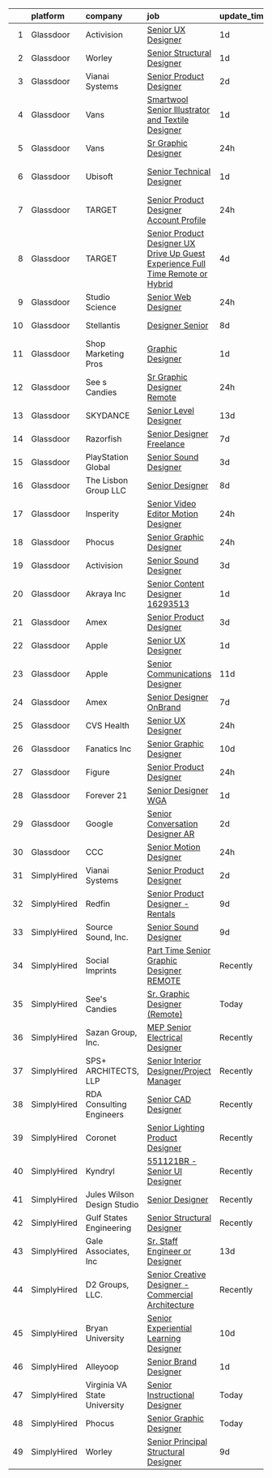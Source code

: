

|    | platform    | company                      | job                                                                                                                                                                                                                                                                                                                                                                                                                                                                                                                                                                                                                                                                                                                                                                                                                                                                                                          | update_time   | location            |
|---:|:------------|:-----------------------------|:-------------------------------------------------------------------------------------------------------------------------------------------------------------------------------------------------------------------------------------------------------------------------------------------------------------------------------------------------------------------------------------------------------------------------------------------------------------------------------------------------------------------------------------------------------------------------------------------------------------------------------------------------------------------------------------------------------------------------------------------------------------------------------------------------------------------------------------------------------------------------------------------------------------|:--------------|:--------------------|
|  1 | Glassdoor   | Activision                   | [Senior UX Designer](https://www.glassdoor.com/partner/jobListing.htm?pos=124&ao=1136043&s=58&guid=00000182fd0e1f5ebf7e495fc2abba47&src=GD_JOB_AD&t=SR&vt=w&cs=1_1ae1c5b4&cb=1662102937780&jobListingId=1008107354557&jrtk=3-0-1gbugs7s2ihnl801-1gbugs7skii0t800-c803f18888c259d5-)                                                                                                                                                                                                                                                                                                                                                                                                                                                                                                                                                                                                                          | 1d            | Austin, TX          |
|  2 | Glassdoor   | Worley                       | [Senior Structural Designer](https://www.glassdoor.com/partner/jobListing.htm?pos=110&ao=1136043&s=58&guid=00000182fd0e1f5ebf7e495fc2abba47&src=GD_JOB_AD&t=SR&vt=w&cs=1_acdbf4b3&cb=1662102937779&jobListingId=1008107318095&jrtk=3-0-1gbugs7s2ihnl801-1gbugs7skii0t800-bf0f7b0e5c1fded9-)                                                                                                                                                                                                                                                                                                                                                                                                                                                                                                                                                                                                                  | 1d            | Concord, CA         |
|  3 | Glassdoor   | Vianai Systems               | [Senior Product Designer](https://www.glassdoor.com/partner/jobListing.htm?pos=116&ao=1136043&s=58&guid=00000182fd0e1f5ebf7e495fc2abba47&src=GD_JOB_AD&t=SR&vt=w&ea=1&cs=1_aaead4b8&cb=1662102937779&jobListingId=1008104221832&jrtk=3-0-1gbugs7s2ihnl801-1gbugs7skii0t800-51b13e17ad5f8ddb-)                                                                                                                                                                                                                                                                                                                                                                                                                                                                                                                                                                                                                | 2d            | Remote              |
|  4 | Glassdoor   | Vans                         | [Smartwool  Senior Illustrator and Textile Designer](https://www.glassdoor.com/partner/jobListing.htm?pos=119&ao=1136043&s=58&guid=00000182fd0e1f5ebf7e495fc2abba47&src=GD_JOB_AD&t=SR&vt=w&cs=1_39fee34b&cb=1662102937780&jobListingId=1008105914708&jrtk=3-0-1gbugs7s2ihnl801-1gbugs7skii0t800-f4f57f6c0fafb51a-)                                                                                                                                                                                                                                                                                                                                                                                                                                                                                                                                                                                          | 1d            | Denver, CO          |
|  5 | Glassdoor   | Vans                         | [Sr  Graphic Designer](https://www.glassdoor.com/partner/jobListing.htm?pos=106&ao=1136043&s=58&guid=00000182fd0e1f5ebf7e495fc2abba47&src=GD_JOB_AD&t=SR&vt=w&ea=1&cs=1_0810df4d&cb=1662102937778&jobListingId=1008110714645&jrtk=3-0-1gbugs7s2ihnl801-1gbugs7skii0t800-187dafb01af30ff3-)                                                                                                                                                                                                                                                                                                                                                                                                                                                                                                                                                                                                                   | 24h           | Stockton, CA        |
|  6 | Glassdoor   | Ubisoft                      | [Senior Technical Designer](https://www.glassdoor.com/partner/jobListing.htm?pos=129&ao=1136043&s=58&guid=00000182fd0e1f5ebf7e495fc2abba47&src=GD_JOB_AD&t=SR&vt=w&cs=1_de3b0fe7&cb=1662102937781&jobListingId=1008108159305&jrtk=3-0-1gbugs7s2ihnl801-1gbugs7skii0t800-16168b84c70201d5-)                                                                                                                                                                                                                                                                                                                                                                                                                                                                                                                                                                                                                   | 1d            | San Francisco, CA   |
|  7 | Glassdoor   | TARGET                       | [Senior Product Designer  Account Profile](https://www.glassdoor.com/partner/jobListing.htm?pos=112&ao=1136043&s=58&guid=00000182fd0e1f5ebf7e495fc2abba47&src=GD_JOB_AD&t=SR&vt=w&cs=1_dfd092f5&cb=1662102937779&jobListingId=1008109722735&jrtk=3-0-1gbugs7s2ihnl801-1gbugs7skii0t800-a92f53fb5f63be34-)                                                                                                                                                                                                                                                                                                                                                                                                                                                                                                                                                                                                    | 24h           | Minneapolis, MN     |
|  8 | Glassdoor   | TARGET                       | [Senior Product Designer  UX    Drive Up Guest Experience  Full Time Remote or Hybrid ](https://www.glassdoor.com/partner/jobListing.htm?pos=118&ao=1136043&s=58&guid=00000182fd0e1f5ebf7e495fc2abba47&src=GD_JOB_AD&t=SR&vt=w&cs=1_f4d72c80&cb=1662102937780&jobListingId=1008098794991&jrtk=3-0-1gbugs7s2ihnl801-1gbugs7skii0t800-d0e606ebdef937c8-)                                                                                                                                                                                                                                                                                                                                                                                                                                                                                                                                                       | 4d            | Minneapolis, MN     |
|  9 | Glassdoor   | Studio Science               | [Senior Web Designer](https://www.glassdoor.com/partner/jobListing.htm?pos=130&ao=1136043&s=58&guid=00000182fd0e1f5ebf7e495fc2abba47&src=GD_JOB_AD&t=SR&vt=w&ea=1&cs=1_bbc3da91&cb=1662102937781&jobListingId=1008111956489&jrtk=3-0-1gbugs7s2ihnl801-1gbugs7skii0t800-b22f75d3be662b05-)                                                                                                                                                                                                                                                                                                                                                                                                                                                                                                                                                                                                                    | 24h           | Remote              |
| 10 | Glassdoor   | Stellantis                   | [Designer Senior](https://www.glassdoor.com/partner/jobListing.htm?pos=127&ao=1136043&s=58&guid=00000182fd0e1f5ebf7e495fc2abba47&src=GD_JOB_AD&t=SR&vt=w&cs=1_cb8e203b&cb=1662102937781&jobListingId=1008091392674&jrtk=3-0-1gbugs7s2ihnl801-1gbugs7skii0t800-fec67cd554799e15-)                                                                                                                                                                                                                                                                                                                                                                                                                                                                                                                                                                                                                             | 8d            | Southfield, MI      |
| 11 | Glassdoor   | Shop Marketing Pros          | [Graphic Designer](https://www.glassdoor.com/partner/jobListing.htm?pos=101&ao=1110586&s=58&guid=00000182fd0e1f5ebf7e495fc2abba47&src=GD_JOB_AD&t=SR&vt=w&cs=1_5701edd9&cb=1662102937778&jobListingId=1008106685149&cpc=155EB9D5185558AF&jrtk=3-0-1gbugs7s2ihnl801-1gbugs7skii0t800-1e5450f6cbd41cd0--6NYlbfkN0DnTJ3xfjzt2ELn4kEqc-7-tLkxQ1NV7wDx75Ziu13nDF3carm4JZxqQO1ZtaAo41zz1DATBbo5JSuMcqSf7J17RowlHfkSAHKVp9LaY-W_4ymO_4tFNpELogX79y-e1zo73cjFscyYccQxyxRgr6IvDdL2YL2qTRBrlh9V64i51xUTHwa--rcBcoQgVlk5y54V5cfKdCX33xNgWY9_efdnGS3v0U8jQtAy1ZtwOdO9PldYtWW9-z186UmKzzxPiwBRTlZPp6aOTJspE_KH3dpm4jHP2RHThvGKV8EKpJSH5ujohCARGZIk3qY0uOEJmNbOfSwOiwA1XfPKS-TnpdrO2fV9awdFS1qbSn2zj_-M8nC3e8rRP_fOgxMJ0jn0uzhuvgFKHAsHl4FvHqE_UHIavBLoUuDG8NOCAcgcW2lekrVUh7CGaU6uxQP_YB0p8nGLYtFjOCnAhcVGGZp9UcDt)                                                                                                       | 1d            | Remote              |
| 12 | Glassdoor   | See s Candies                | [Sr  Graphic Designer  Remote ](https://www.glassdoor.com/partner/jobListing.htm?pos=103&ao=1136043&s=58&guid=00000182fd0e1f5ebf7e495fc2abba47&src=GD_JOB_AD&t=SR&vt=w&ea=1&cs=1_903f040b&cb=1662102937778&jobListingId=1008111619504&jrtk=3-0-1gbugs7s2ihnl801-1gbugs7skii0t800-e01715df2179d76c-)                                                                                                                                                                                                                                                                                                                                                                                                                                                                                                                                                                                                          | 24h           | Daytona Beach, FL   |
| 13 | Glassdoor   | SKYDANCE                     | [Senior Level Designer](https://www.glassdoor.com/partner/jobListing.htm?pos=128&ao=1136043&s=58&guid=00000182fd0e1f5ebf7e495fc2abba47&src=GD_JOB_AD&t=SR&vt=w&cs=1_573c3059&cb=1662102937781&jobListingId=1008081893557&jrtk=3-0-1gbugs7s2ihnl801-1gbugs7skii0t800-dca48dc8c3d74ccf-)                                                                                                                                                                                                                                                                                                                                                                                                                                                                                                                                                                                                                       | 13d           | Remote              |
| 14 | Glassdoor   | Razorfish                    | [Senior Designer  Freelance ](https://www.glassdoor.com/partner/jobListing.htm?pos=108&ao=1136043&s=58&guid=00000182fd0e1f5ebf7e495fc2abba47&src=GD_JOB_AD&t=SR&vt=w&ea=1&cs=1_8d8cecce&cb=1662102937778&jobListingId=1008095529967&jrtk=3-0-1gbugs7s2ihnl801-1gbugs7skii0t800-6217769ca13291f9-)                                                                                                                                                                                                                                                                                                                                                                                                                                                                                                                                                                                                            | 7d            | Austin, TX          |
| 15 | Glassdoor   | PlayStation Global           | [Senior Sound Designer](https://www.glassdoor.com/partner/jobListing.htm?pos=117&ao=1136043&s=58&guid=00000182fd0e1f5ebf7e495fc2abba47&src=GD_JOB_AD&t=SR&vt=w&ea=1&cs=1_23300612&cb=1662102937780&jobListingId=1008101570482&jrtk=3-0-1gbugs7s2ihnl801-1gbugs7skii0t800-69e26a62a33c0c74-)                                                                                                                                                                                                                                                                                                                                                                                                                                                                                                                                                                                                                  | 3d            | San Diego, CA       |
| 16 | Glassdoor   | The Lisbon Group  LLC        | [Senior Designer](https://www.glassdoor.com/partner/jobListing.htm?pos=123&ao=1136043&s=58&guid=00000182fd0e1f5ebf7e495fc2abba47&src=GD_JOB_AD&t=SR&vt=w&ea=1&cs=1_82b688ad&cb=1662102937780&jobListingId=1008092411025&jrtk=3-0-1gbugs7s2ihnl801-1gbugs7skii0t800-15808e763902b213-)                                                                                                                                                                                                                                                                                                                                                                                                                                                                                                                                                                                                                        | 8d            | Houston, TX         |
| 17 | Glassdoor   | Insperity                    | [Senior Video Editor Motion Designer](https://www.glassdoor.com/partner/jobListing.htm?pos=102&ao=1110586&s=58&guid=00000182fd0e1f5ebf7e495fc2abba47&src=GD_JOB_AD&t=SR&vt=w&ea=1&cs=1_1620197f&cb=1662102937778&jobListingId=1008112038946&cpc=9908D8D4413DBB8A&jrtk=3-0-1gbugs7s2ihnl801-1gbugs7skii0t800-8beb0912ab9a0f93--6NYlbfkN0CYobNcY6DSafIfVw4UC03nkRxBD9fUy2suPwabomlLTrOJxnYoONs4woGUWHONn1-87V9_ol4L_4csprHIj_PjGI-cDgXqXsDELLxFpO30PlHaxOsaLUJehk6fw_x_9pWW5T_ELZ95HJDXpOo9DrOWTajoKGFF2fs6QW5Qb1tVD0y3yhQZss6lzYI3Fmu_kXQQu-2DAsx6o1hfr2rpg4tRRkC6ztgH5BW9pTcQfIHRYza3bAVWKAaxcbHdfvY7IQSq3O8cgWaAxjNquBE9jkXY2WyYfzjWM1p-kujPxXevUx_BVVJ7U8I9RRE-0IwcU03ncF2WUJt1P5Fl3PMEDo7y8GFW3jNTEMcrHEIrAL76Wur4IV7cTdh-hYYkAGWTxhldKzBgNNMiuFDtvke5LH0FbiQydqdchzEJJCyV-czix22yTnkgkJ2-r0aPTlCOF4arULwJcof_jbkq68uRmv_sLNkcJNB96pkU5r8Fx52B1HXw-8rR3suLyn9sr91i4kzcR17PjdnjFyVzoQOU6fziwmakQrIZZ2w%3D) | 24h           | Kingwood, TX        |
| 18 | Glassdoor   | Phocus                       | [Senior Graphic Designer](https://www.glassdoor.com/partner/jobListing.htm?pos=107&ao=1136043&s=58&guid=00000182fd0e1f5ebf7e495fc2abba47&src=GD_JOB_AD&t=SR&vt=w&ea=1&cs=1_9d8accb0&cb=1662102937778&jobListingId=1008111381825&jrtk=3-0-1gbugs7s2ihnl801-1gbugs7skii0t800-582f19a06f99d84a-)                                                                                                                                                                                                                                                                                                                                                                                                                                                                                                                                                                                                                | 24h           | Remote              |
| 19 | Glassdoor   | Activision                   | [Senior Sound Designer](https://www.glassdoor.com/partner/jobListing.htm?pos=104&ao=1136043&s=58&guid=00000182fd0e1f5ebf7e495fc2abba47&src=GD_JOB_AD&t=SR&vt=w&cs=1_c8c880fc&cb=1662102937778&jobListingId=1008101904556&jrtk=3-0-1gbugs7s2ihnl801-1gbugs7skii0t800-cf43c1a0fca2401a-)                                                                                                                                                                                                                                                                                                                                                                                                                                                                                                                                                                                                                       | 3d            | Foster City, CA     |
| 20 | Glassdoor   | Akraya Inc                   | [Senior Content Designer  16293513](https://www.glassdoor.com/partner/jobListing.htm?pos=105&ao=1136043&s=58&guid=00000182fd0e1f5ebf7e495fc2abba47&src=GD_JOB_AD&t=SR&vt=w&cs=1_bc499788&cb=1662102937778&jobListingId=1008106993900&jrtk=3-0-1gbugs7s2ihnl801-1gbugs7skii0t800-056608de6874a280-)                                                                                                                                                                                                                                                                                                                                                                                                                                                                                                                                                                                                           | 1d            | Mountain View, CA   |
| 21 | Glassdoor   | Amex                         | [Senior Product Designer](https://www.glassdoor.com/partner/jobListing.htm?pos=114&ao=1136043&s=58&guid=00000182fd0e1f5ebf7e495fc2abba47&src=GD_JOB_AD&t=SR&vt=w&cs=1_f9bb84eb&cb=1662102937779&jobListingId=1008101662841&jrtk=3-0-1gbugs7s2ihnl801-1gbugs7skii0t800-3850ae17bbda4d9b-)                                                                                                                                                                                                                                                                                                                                                                                                                                                                                                                                                                                                                     | 3d            | Atlanta, GA         |
| 22 | Glassdoor   | Apple                        | [Senior UX Designer](https://www.glassdoor.com/partner/jobListing.htm?pos=111&ao=1136043&s=58&guid=00000182fd0e1f5ebf7e495fc2abba47&src=GD_JOB_AD&t=SR&vt=w&cs=1_986ad551&cb=1662102937779&jobListingId=1008106324393&jrtk=3-0-1gbugs7s2ihnl801-1gbugs7skii0t800-af62e00ae7acc8a7-)                                                                                                                                                                                                                                                                                                                                                                                                                                                                                                                                                                                                                          | 1d            | Cupertino, CA       |
| 23 | Glassdoor   | Apple                        | [Senior Communications Designer](https://www.glassdoor.com/partner/jobListing.htm?pos=121&ao=1136043&s=58&guid=00000182fd0e1f5ebf7e495fc2abba47&src=GD_JOB_AD&t=SR&vt=w&cs=1_9c6767fe&cb=1662102937780&jobListingId=1008084546100&jrtk=3-0-1gbugs7s2ihnl801-1gbugs7skii0t800-08ee35b6f1cbdeb0-)                                                                                                                                                                                                                                                                                                                                                                                                                                                                                                                                                                                                              | 11d           | Cupertino, CA       |
| 24 | Glassdoor   | Amex                         | [Senior Designer  OnBrand](https://www.glassdoor.com/partner/jobListing.htm?pos=113&ao=1136043&s=58&guid=00000182fd0e1f5ebf7e495fc2abba47&src=GD_JOB_AD&t=SR&vt=w&cs=1_8d8ac131&cb=1662102937779&jobListingId=1008095354301&jrtk=3-0-1gbugs7s2ihnl801-1gbugs7skii0t800-7bf5d9c28bf2df9a-)                                                                                                                                                                                                                                                                                                                                                                                                                                                                                                                                                                                                                    | 7d            | Atlanta, GA         |
| 25 | Glassdoor   | CVS Health                   | [Senior UX Designer](https://www.glassdoor.com/partner/jobListing.htm?pos=126&ao=1136043&s=58&guid=00000182fd0e1f5ebf7e495fc2abba47&src=GD_JOB_AD&t=SR&vt=w&cs=1_e843a251&cb=1662102937780&jobListingId=1008112499375&jrtk=3-0-1gbugs7s2ihnl801-1gbugs7skii0t800-664f8e6161c7f2ee-)                                                                                                                                                                                                                                                                                                                                                                                                                                                                                                                                                                                                                          | 24h           | Illinois            |
| 26 | Glassdoor   | Fanatics Inc                 | [Senior Graphic Designer](https://www.glassdoor.com/partner/jobListing.htm?pos=109&ao=1136043&s=58&guid=00000182fd0e1f5ebf7e495fc2abba47&src=GD_JOB_AD&t=SR&vt=w&cs=1_6cd66b3d&cb=1662102937779&jobListingId=1008086028145&jrtk=3-0-1gbugs7s2ihnl801-1gbugs7skii0t800-15e2c481f8aaeea7-)                                                                                                                                                                                                                                                                                                                                                                                                                                                                                                                                                                                                                     | 10d           | Remote              |
| 27 | Glassdoor   | Figure                       | [Senior Product Designer](https://www.glassdoor.com/partner/jobListing.htm?pos=120&ao=1136043&s=58&guid=00000182fd0e1f5ebf7e495fc2abba47&src=GD_JOB_AD&t=SR&vt=w&ea=1&cs=1_4e292c0c&cb=1662102937780&jobListingId=1008111532742&jrtk=3-0-1gbugs7s2ihnl801-1gbugs7skii0t800-38fecc4ffaf8f6a2-)                                                                                                                                                                                                                                                                                                                                                                                                                                                                                                                                                                                                                | 24h           | Atlanta, GA         |
| 28 | Glassdoor   | Forever 21                   | [Senior Designer   WGA ](https://www.glassdoor.com/partner/jobListing.htm?pos=122&ao=1136043&s=58&guid=00000182fd0e1f5ebf7e495fc2abba47&src=GD_JOB_AD&t=SR&vt=w&cs=1_b372818a&cb=1662102937780&jobListingId=1008105506317&jrtk=3-0-1gbugs7s2ihnl801-1gbugs7skii0t800-3dfbe14a05997618-)                                                                                                                                                                                                                                                                                                                                                                                                                                                                                                                                                                                                                      | 1d            | Los Angeles, CA     |
| 29 | Glassdoor   | Google                       | [Senior Conversation Designer  AR](https://www.glassdoor.com/partner/jobListing.htm?pos=125&ao=1136043&s=58&guid=00000182fd0e1f5ebf7e495fc2abba47&src=GD_JOB_AD&t=SR&vt=w&cs=1_d45050c6&cb=1662102937780&jobListingId=1008104143710&jrtk=3-0-1gbugs7s2ihnl801-1gbugs7skii0t800-087cbf6b7c3559a9-)                                                                                                                                                                                                                                                                                                                                                                                                                                                                                                                                                                                                            | 2d            | Mountain View, CA   |
| 30 | Glassdoor   | CCC                          | [Senior Motion Designer](https://www.glassdoor.com/partner/jobListing.htm?pos=115&ao=1136043&s=58&guid=00000182fd0e1f5ebf7e495fc2abba47&src=GD_JOB_AD&t=SR&vt=w&cs=1_b36b3d16&cb=1662102937779&jobListingId=1008111400829&jrtk=3-0-1gbugs7s2ihnl801-1gbugs7skii0t800-ad75f151333baa9a-)                                                                                                                                                                                                                                                                                                                                                                                                                                                                                                                                                                                                                      | 24h           | Chicago, IL         |
| 31 | SimplyHired | Vianai Systems               | [Senior Product Designer](https://www.simplyhired.com/job/4zhin96IRysRGl8-CfpQa48NImCHccmbdtUY8QczrRHMXyX1LI1WrA?q=senior+designer)                                                                                                                                                                                                                                                                                                                                                                                                                                                                                                                                                                                                                                                                                                                                                                          | 2d            | Remote              |
| 32 | SimplyHired | Redfin                       | [Senior Product Designer - Rentals](https://www.simplyhired.com/job/juyxHRJA69aNxXJNzsu2se_TWcYFQM9lAvOQ-QHF68U_RFlZmRCiGg?q=senior+designer)                                                                                                                                                                                                                                                                                                                                                                                                                                                                                                                                                                                                                                                                                                                                                                | 9d            | Remote              |
| 33 | SimplyHired | Source Sound, Inc.           | [Senior Sound Designer](https://www.simplyhired.com/job/mw3datBFZnSnzm3SFniNFlYC60OHbjYX1kgvM61bk-lO-0QBaaabnQ?q=senior+designer)                                                                                                                                                                                                                                                                                                                                                                                                                                                                                                                                                                                                                                                                                                                                                                            | 9d            | Remote              |
| 34 | SimplyHired | Social Imprints              | [Part Time Senior Graphic Designer REMOTE](https://www.simplyhired.com/job/-zvFLBpSZsjrGLrKqmMI4i2VH5-GlD9yud5bcwzox6-3mdu-ZL9olg?q=senior+designer)                                                                                                                                                                                                                                                                                                                                                                                                                                                                                                                                                                                                                                                                                                                                                         | Recently      | Remote              |
| 35 | SimplyHired | See's Candies                | [Sr. Graphic Designer (Remote)](https://www.simplyhired.com/job/E6trm_yrOxyY09d_yIvFzyphiXaLV6KKhKOFsVXeSsv-_VfZttJMcg?q=senior+designer)                                                                                                                                                                                                                                                                                                                                                                                                                                                                                                                                                                                                                                                                                                                                                                    | Today         | Daytona Beach, FL   |
| 36 | SimplyHired | Sazan Group, Inc.            | [MEP Senior Electrical Designer](https://www.simplyhired.com/job/SwdumVZzOq8fLFZDUFgnemgvlM40NMPrA3TLPTFsBLPp6kejTdNT6g?q=senior+designer)                                                                                                                                                                                                                                                                                                                                                                                                                                                                                                                                                                                                                                                                                                                                                                   | Recently      | Seattle, WA         |
| 37 | SimplyHired | SPS+ ARCHITECTS, LLP         | [Senior Interior Designer/Project Manager](https://www.simplyhired.com/job/Jw4IGxrxMT5qsy9kYk6oAtdX1ML-iYfl7gBQzmhi7B4DS9WIfyLbhw?q=senior+designer)                                                                                                                                                                                                                                                                                                                                                                                                                                                                                                                                                                                                                                                                                                                                                         | Recently      | Scottsdale, AZ      |
| 38 | SimplyHired | RDA Consulting Engineers     | [Senior CAD Designer](https://www.simplyhired.com/job/vENouLNEc17Izi_TDwTME8PJFtkMGYPvZMEeInCI4_VohSS3NaQ29w?q=senior+designer)                                                                                                                                                                                                                                                                                                                                                                                                                                                                                                                                                                                                                                                                                                                                                                              | Recently      | Naples, FL          |
| 39 | SimplyHired | Coronet                      | [Senior Lighting Product Designer](https://www.simplyhired.com/job/RfGhSWtuJ_lg6SsxwQD_ajD3-LAV4Tdv2X1UfMnbVnV2FPULJvEhtw?q=senior+designer)                                                                                                                                                                                                                                                                                                                                                                                                                                                                                                                                                                                                                                                                                                                                                                 | Recently      | Totowa, NJ          |
| 40 | SimplyHired | Kyndryl                      | [551121BR - Senior UI Designer](https://www.simplyhired.com/job/ln0q34g6s9axBOm-rTUWAVtLoFSFqQUKmESbQP3-Av_kUwzfaMU9MQ?q=senior+designer)                                                                                                                                                                                                                                                                                                                                                                                                                                                                                                                                                                                                                                                                                                                                                                    | Recently      | Remote              |
| 41 | SimplyHired | Jules Wilson Design Studio   | [Senior Designer](https://www.simplyhired.com/job/um-jSQigirv5rXCkCfNjjpN8gsg94xzMf2hXJsskP_AdH3eDE8lgjw?q=senior+designer)                                                                                                                                                                                                                                                                                                                                                                                                                                                                                                                                                                                                                                                                                                                                                                                  | Recently      | San Diego, CA       |
| 42 | SimplyHired | Gulf States Engineering      | [Senior Structural Designer](https://www.simplyhired.com/job/sWJd1AGBak9VNt3CPVsgwTwNrV3bBNKewzpRUnDXFBcJp5E1I2CC8Q?q=senior+designer)                                                                                                                                                                                                                                                                                                                                                                                                                                                                                                                                                                                                                                                                                                                                                                       | Recently      | Mobile, AL          |
| 43 | SimplyHired | Gale Associates, Inc         | [Sr. Staff Engineer or Designer](https://www.simplyhired.com/job/-WOqCUHe02i7EY_Dfxb6UBzyXZrBhf5ZxptiymT-KG49xCAygehXqA?q=senior+designer)                                                                                                                                                                                                                                                                                                                                                                                                                                                                                                                                                                                                                                                                                                                                                                   | 13d           | Bedford, NH         |
| 44 | SimplyHired | D2 Groups, LLC.              | [Senior Creative Designer - Commercial Architecture](https://www.simplyhired.com/job/Yzphuvu4v4KIeGAg97r-GC4K2aaGuq7WuIAfSSpOBYl9P_dmzDtnLw?q=senior+designer)                                                                                                                                                                                                                                                                                                                                                                                                                                                                                                                                                                                                                                                                                                                                               | Recently      | King of Prussia, PA |
| 45 | SimplyHired | Bryan University             | [Senior Experiential Learning Designer](https://www.simplyhired.com/job/Ezad9Qs4CyskfGD37fKOjSg7P-SxFnOpoBK3bE1VGYyOiqphnh8n_Q?q=senior+designer)                                                                                                                                                                                                                                                                                                                                                                                                                                                                                                                                                                                                                                                                                                                                                            | 10d           | Remote              |
| 46 | SimplyHired | Alleyoop                     | [Senior Brand Designer](https://www.simplyhired.com/job/8VkU8Eq2rYHpuhuhpsYDeS0OAWQBxqmszXqE-WxUbxPqbd78BlqdmA?q=senior+designer)                                                                                                                                                                                                                                                                                                                                                                                                                                                                                                                                                                                                                                                                                                                                                                            | 1d            | Remote              |
| 47 | SimplyHired | Virginia VA State University | [Senior Instructional Designer](https://www.simplyhired.com/job/z2EZfaVwnB40v65BjeIrYJpioJ_2A2P6EAGvlpWUh8dInjIu1u02aA?q=senior+designer)                                                                                                                                                                                                                                                                                                                                                                                                                                                                                                                                                                                                                                                                                                                                                                    | Today         | Chesterfield, VA    |
| 48 | SimplyHired | Phocus                       | [Senior Graphic Designer](https://www.simplyhired.com/job/KDCUqZwSlowd4tnsbH_pXZE2SaXCp5fXXXJgbKtEH-XkL6XW8yQ4Lg?q=senior+designer)                                                                                                                                                                                                                                                                                                                                                                                                                                                                                                                                                                                                                                                                                                                                                                          | Today         | Remote              |
| 49 | SimplyHired | Worley                       | [Senior Principal Structural Designer](https://www.simplyhired.com/job/tCpmCNfC_3hPcprC-0hW9E2JWaeXFiFt2x9BoGAzyRtmm1MkbsCvKQ?q=senior+designer)                                                                                                                                                                                                                                                                                                                                                                                                                                                                                                                                                                                                                                                                                                                                                             | 9d            | Houston, TX         |
